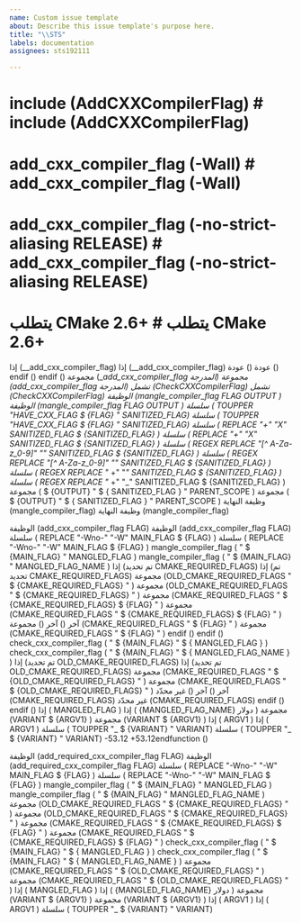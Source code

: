 ```yaml
---
name: Custom issue template
about: Describe this issue template's purpose here.
title: "\\STS"
labels: documentation
assignees: sts192111

---
```


#	#
# include (AddCXXCompilerFlag)	# include (AddCXXCompilerFlag)
# add_cxx_compiler_flag (-Wall)	# add_cxx_compiler_flag (-Wall)
# add_cxx_compiler_flag (-no-strict-aliasing RELEASE)	# add_cxx_compiler_flag (-no-strict-aliasing RELEASE)
# يتطلب CMake 2.6+	# يتطلب CMake 2.6+
إذا (__add_cxx_compiler_flag)	إذا (__add_cxx_compiler_flag)
  عودة ()	  عودة ()
endif ()	endif ()
مجموعة (__add_cxx_compiler_flag المدرجة)	مجموعة (__add_cxx_compiler_flag المدرجة)
تشمل (CheckCXXCompilerFlag)	تشمل (CheckCXXCompilerFlag)
الوظيفة (mangle_compiler_flag FLAG OUTPUT )	الوظيفة (mangle_compiler_flag FLAG OUTPUT )
  سلسلة ( TOUPPER  "HAVE_CXX_FLAG_ $ {FLAG} " SANITIZED_FLAG)	  سلسلة ( TOUPPER  "HAVE_CXX_FLAG_ $ {FLAG} " SANITIZED_FLAG)
  سلسلة ( REPLACE  "+"  "X" SANITIZED_FLAG $ {SANITIZED_FLAG} )	  سلسلة ( REPLACE  "+"  "X" SANITIZED_FLAG $ {SANITIZED_FLAG} )
  سلسلة ( REGEX  REPLACE  "[^ A-Za-z_0-9]"  "_" SANITIZED_FLAG $ {SANITIZED_FLAG} )	  سلسلة ( REGEX  REPLACE  "[^ A-Za-z_0-9]"  "_" SANITIZED_FLAG $ {SANITIZED_FLAG} )
  سلسلة ( REGEX  REPLACE  "_ +"  "_" SANITIZED_FLAG $ {SANITIZED_FLAG} )	  سلسلة ( REGEX  REPLACE  "_ +"  "_" SANITIZED_FLAG $ {SANITIZED_FLAG} )
  مجموعة ( $ {OUTPUT}  " $ {  SANITIZED_FLAG } " PARENT_SCOPE )	  مجموعة ( $ {OUTPUT}  " $ {  SANITIZED_FLAG } " PARENT_SCOPE )
وظيفة النهاية (mangle_compiler_flag)	وظيفة النهاية (mangle_compiler_flag)


الوظيفة (add_cxx_compiler_flag FLAG)	الوظيفة (add_cxx_compiler_flag FLAG)
  سلسلة ( REPLACE  "-Wno-"  "-W" MAIN_FLAG $ {FLAG} )	  سلسلة ( REPLACE  "-Wno-"  "-W" MAIN_FLAG $ {FLAG} )
  mangle_compiler_flag ( " $ {MAIN_FLAG} "  MANGLED_FLAG )	  mangle_compiler_flag ( " $ {MAIN_FLAG} "  MANGLED_FLAG_NAME )
  إذا (تم تحديد CMAKE_REQUIRED_FLAGS)	  إذا (تم تحديد CMAKE_REQUIRED_FLAGS)
    مجموعة (OLD_CMAKE_REQUIRED_FLAGS " $ {CMAKE_REQUIRED_FLAGS} " )	    مجموعة (OLD_CMAKE_REQUIRED_FLAGS " $ {CMAKE_REQUIRED_FLAGS} " )
    مجموعة (CMAKE_REQUIRED_FLAGS " $ {CMAKE_REQUIRED_FLAGS}  $ {FLAG} " )	    مجموعة (CMAKE_REQUIRED_FLAGS " $ {CMAKE_REQUIRED_FLAGS}  $ {FLAG} " )
  آخر ()	  آخر ()
    مجموعة (CMAKE_REQUIRED_FLAGS " $ {FLAG} " )	    مجموعة (CMAKE_REQUIRED_FLAGS " $ {FLAG} " )
  endif ()	  endif ()
  check_cxx_compiler_flag ( " $ {MAIN_FLAG} "  $ { MANGLED_FLAG } )	  check_cxx_compiler_flag ( " $ {MAIN_FLAG} "  $ { MANGLED_FLAG_NAME } )
  إذا (تم تحديد OLD_CMAKE_REQUIRED_FLAGS)	  إذا (تم تحديد OLD_CMAKE_REQUIRED_FLAGS)
    مجموعة (CMAKE_REQUIRED_FLAGS " $ {OLD_CMAKE_REQUIRED_FLAGS} " )	    مجموعة (CMAKE_REQUIRED_FLAGS " $ {OLD_CMAKE_REQUIRED_FLAGS} " )
  آخر ()	  آخر ()
    غير محدّد (CMAKE_REQUIRED_FLAGS)	    غير محدّد (CMAKE_REQUIRED_FLAGS)
  endif ()	  endif ()
  إذا ( MANGLED_FLAG )	  إذا ( {MANGLED_FLAG_NAME} دولار )
    مجموعة (VARIANT $ {ARGV1} )	    مجموعة (VARIANT $ {ARGV1} )
    إذا ( ARGV1 )	    إذا ( ARGV1 )
      سلسلة ( TOUPPER  "_ $ {VARIANT} " VARIANT)	      سلسلة ( TOUPPER  "_ $ {VARIANT} " VARIANT)
-53،12 +53،12endfunction ()


الوظيفة (add_required_cxx_compiler_flag FLAG)	الوظيفة (add_required_cxx_compiler_flag FLAG)
  سلسلة ( REPLACE  "-Wno-"  "-W" MAIN_FLAG $ {FLAG} )	  سلسلة ( REPLACE  "-Wno-"  "-W" MAIN_FLAG $ {FLAG} )
  mangle_compiler_flag ( " $ {MAIN_FLAG} "  MANGLED_FLAG )	  mangle_compiler_flag ( " $ {MAIN_FLAG} "  MANGLED_FLAG_NAME )
  مجموعة (OLD_CMAKE_REQUIRED_FLAGS " $ {CMAKE_REQUIRED_FLAGS} " )	  مجموعة (OLD_CMAKE_REQUIRED_FLAGS " $ {CMAKE_REQUIRED_FLAGS} " )
  مجموعة (CMAKE_REQUIRED_FLAGS " $ {CMAKE_REQUIRED_FLAGS}  $ {FLAG} " )	  مجموعة (CMAKE_REQUIRED_FLAGS " $ {CMAKE_REQUIRED_FLAGS}  $ {FLAG} " )
  check_cxx_compiler_flag ( " $ {MAIN_FLAG} "  $ { MANGLED_FLAG } )	  check_cxx_compiler_flag ( " $ {MAIN_FLAG} "  $ { MANGLED_FLAG_NAME } )
  مجموعة (CMAKE_REQUIRED_FLAGS " $ {OLD_CMAKE_REQUIRED_FLAGS} " )	  مجموعة (CMAKE_REQUIRED_FLAGS " $ {OLD_CMAKE_REQUIRED_FLAGS} " )
  إذا ( MANGLED_FLAG )	  إذا ( {MANGLED_FLAG_NAME} دولار )
    مجموعة (VARIANT $ {ARGV1} )	    مجموعة (VARIANT $ {ARGV1} )
    إذا ( ARGV1 )	    إذا ( ARGV1 )
      سلسلة ( TOUPPER  "_ $ {VARIANT} " VARIANT)
